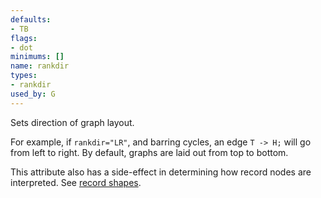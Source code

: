 ```yaml
---
defaults:
- TB
flags:
- dot
minimums: []
name: rankdir
types:
- rankdir
used_by: G
---
```

Sets direction of graph layout.

For example, if `rankdir="LR"`, and barring cycles, an edge `T -> H;` will go
from left to right. By default, graphs are laid out from top to bottom.

This attribute also has a side-effect in determining how record nodes are
interpreted. See [record shapes](shapes.html#record).
